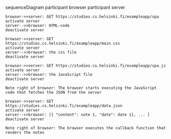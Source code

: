 sequenceDiagram
    participant browser
    participant server

    browser->>server: GET https://studies.cs.helsinki.fi/exampleapp/spa
    activate server
    server-->>browser: HTML-code
    deactivate server 

    browser->>server: GET https://studies.cs.helsinki.fi/exampleapp/main.css
    activate server
    server-->>browser: the css file
    deactivate server

    browser->>server: GET https://studies.cs.helsinki.fi/exampleapp/spa.js
    activate server
    server-->>browser: the JavaScript file
    deactivate server

    Note right of browser: The browser starts executing the JavaScript code that fetches the JSON from the server

    browser->>server: GET https://studies.cs.helsinki.fi/exampleapp/data.json
    activate server
    server-->>browser: [{ "content": note 1, "date": date 1}, ... ]
    deactivate server

    Note right of browser: The browser executes the callback function that renders the notes